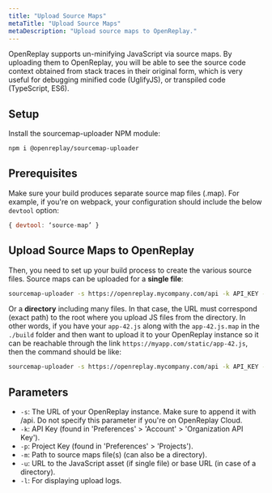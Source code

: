 ```yaml
---
title: "Upload Source Maps"
metaTitle: "Upload Source Maps"
metaDescription: "Upload source maps to OpenReplay."
---
```


OpenReplay supports un-minifying JavaScript via source maps. By uploading them to OpenReplay, you will be able to see the source code context obtained from stack traces in their original form, which is very useful for debugging minified code (UglifyJS), or transpiled code (TypeScript, ES6).

## Setup

Install the sourcemap-uploader NPM module:

```bash
npm i @openreplay/sourcemap-uploader
```

## Prerequisites

Make sure your build produces separate source map files (.map). For example, if you're on webpack, your configuration should include the below `devtool` option:

```js
{ devtool: ‘source-map’ }
```

## Upload Source Maps to OpenReplay

Then, you need to set up your build process to create the various source files. Source maps can be uploaded for a **single file**:

```bash
sourcemap-uploader -s https://openreplay.mycompany.com/api -k API_KEY -p PROJECT_KEY file -m ./dist/index.js.map -u https://myapp.com/index.js
```

Or a **directory** including many files. In that case, the URL must correspond (exact path) to the root where you upload JS files from the directory. In other words, if you have your `app-42.js` along with  the `app-42.js.map` in the `./build` folder and then want to upload it to your OpenReplay instance so it can be reachable through the link `https://myapp.com/static/app-42.js`, then the command should be like:

```bash
sourcemap-uploader -s https://openreplay.mycompany.com/api -k API_KEY -p PROJECT_KEY dir -m ./build -u https://myapp.com/static
```

## Parameters

- `-s`: The URL of your OpenReplay instance. Make sure to append it with /api. Do not specify this parameter if you're on OpenReplay Cloud.
- `-k`: API Key (found in 'Preferences' > 'Account' > 'Organization API Key').
- `-p`: Project Key (found in 'Preferences' > 'Projects').
- `-m`: Path to source maps file(s) (can also be a directory).
- `-u`: URL to the JavaScript asset (if single file) or base URL (in case of a directory).
- `-l`: For displaying upload logs.